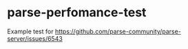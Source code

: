# parse-perfomance-test
Example test for https://github.com/parse-community/parse-server/issues/6543
